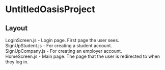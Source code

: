 # UntitledOasisProject

## Layout
LoginScreen.js - Login page. First page the user sees.
<br>
SignUpStudent.js - For creating a student account.
<br>
SignUpCompany.js - For creating an employer account.
<br>
HomeScreen.js - Main page. The page that the user is redirected to when they log in.

